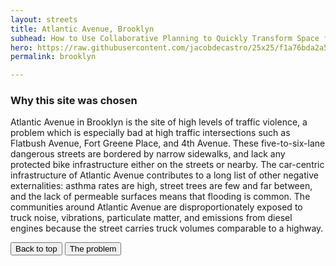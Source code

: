 ```yaml
---
layout: streets
title: Atlantic Avenue, Brooklyn
subhead: How to Use Collaborative Planning to Quickly Transform Space for Cars into Space for People
hero: https://raw.githubusercontent.com/jacobdecastro/25x25/f1a76bda2a5fdeff604984978d30f3fcd754dafa/assets/images/orange.svg
permalink: brooklyn

---
```


### Why this site was chosen

Atlantic Avenue in Brooklyn is the site of high levels of traffic violence, a problem which is especially bad at high traffic intersections such as Flatbush Avenue, Fort Greene Place, and 4th Avenue. These five-to-six-lane dangerous streets are bordered by narrow sidewalks, and lack any protected bike infrastructure either on the streets or nearby. The car-centric infrastructure of Atlantic Avenue contributes to a long list of other negative externalities: asthma rates are high, street trees are few and far between, and the lack of permeable surfaces means that flooding is common. The communities around Atlantic Avenue are disproportionately exposed to truck noise, vibrations, particulate matter, and emissions from diesel engines because the street carries truck volumes comparable to a highway. 


<div class="reportbtn d-flex justify-content-between">
	<a href="#top"><button type="button" class="btn btn-outline-secondary">Back to top</button></a>
	<a href="{{ site.baseurl }}/problem.html"><button type="button" class="btn btn-outline-secondary">The problem <i class="bi bi-chevron-right"></i></button></a>
</div>